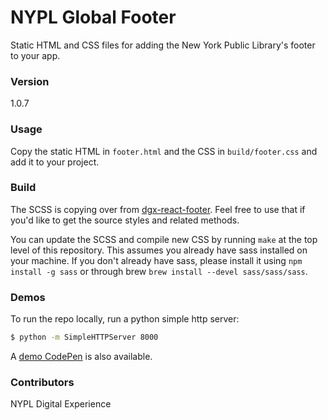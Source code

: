 # NYPL Global Footer

Static HTML and CSS files for adding the New York Public Library's footer to your app.

### Version
1.0.7

### Usage
Copy the static HTML in `footer.html` and the CSS in `build/footer.css` and add it to your project.

### Build
The SCSS is copying over from [dgx-react-footer](https://bitbucket.org/NYPL/dgx-react-footer/src/master/). Feel free to use that if you'd like to get the source styles and related methods.

You can update the SCSS and compile new CSS by running `make` at the top level of this repository. This assumes you already have sass installed on your machine. If you don't already have sass, please install it using `npm install -g sass` or through brew `brew install --devel sass/sass/sass`.

### Demos
To run the repo locally, run a python simple http server:
```sh
$ python -m SimpleHTTPServer 8000
```

A [demo CodePen](https://codepen.io/edwinguzman/pen/pKoWxq) is also available.

### Contributors
NYPL Digital Experience
